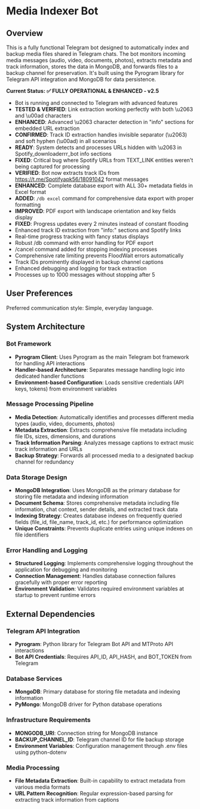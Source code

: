 # Media Indexer Bot

## Overview

This is a fully functional Telegram bot designed to automatically index and backup media files shared in Telegram chats. The bot monitors incoming media messages (audio, video, documents, photos), extracts metadata and track information, stores the data in MongoDB, and forwards files to a backup channel for preservation. It's built using the Pyrogram library for Telegram API integration and MongoDB for data persistence.

**Current Status: ✅ FULLY OPERATIONAL & ENHANCED - v2.5**
- Bot is running and connected to Telegram with advanced features
- **TESTED & VERIFIED**: Link extraction working perfectly with both \u2063 and \u00ad characters
- **ENHANCED**: Advanced \u2063 character detection in "info" sections for embedded URL extraction
- **CONFIRMED**: Track ID extraction handles invisible separator (\u2063) and soft hyphen (\u00ad) in all scenarios
- **READY**: System detects and processes URLs hidden with \u2063 in Spotify_downloaderrr_bot info sections
- **FIXED**: Critical bug where Spotify URLs from TEXT_LINK entities weren't being captured for processing
- **VERIFIED**: Bot now extracts track IDs from https://t.me/Spotifyapk56/18091042 format messages
- **ENHANCED**: Complete database export with ALL 30+ metadata fields in Excel format
- **ADDED**: `/db excel` command for comprehensive data export with proper formatting
- **IMPROVED**: PDF export with landscape orientation and key fields display
- **FIXED**: Progress updates every 2 minutes instead of constant flooding
- Enhanced track ID extraction from "info:" sections and Spotify links
- Real-time progress tracking with fancy status displays
- Robust /db command with error handling for PDF export
- /cancel command added for stopping indexing processes
- Comprehensive rate limiting prevents FloodWait errors automatically
- Track IDs prominently displayed in backup channel captions
- Enhanced debugging and logging for track extraction
- Processes up to 1000 messages without stopping after 5

## User Preferences

Preferred communication style: Simple, everyday language.

## System Architecture

### Bot Framework
- **Pyrogram Client**: Uses Pyrogram as the main Telegram bot framework for handling API interactions
- **Handler-based Architecture**: Separates message handling logic into dedicated handler functions
- **Environment-based Configuration**: Loads sensitive credentials (API keys, tokens) from environment variables

### Message Processing Pipeline
- **Media Detection**: Automatically identifies and processes different media types (audio, video, documents, photos)
- **Metadata Extraction**: Extracts comprehensive file metadata including file IDs, sizes, dimensions, and durations
- **Track Information Parsing**: Analyzes message captions to extract music track information and URLs
- **Backup Strategy**: Forwards all processed media to a designated backup channel for redundancy

### Data Storage Design
- **MongoDB Integration**: Uses MongoDB as the primary database for storing file metadata and indexing information
- **Document Schema**: Stores comprehensive metadata including file information, chat context, sender details, and extracted track data
- **Indexing Strategy**: Creates database indexes on frequently queried fields (file_id, file_name, track_id, etc.) for performance optimization
- **Unique Constraints**: Prevents duplicate entries using unique indexes on file identifiers

### Error Handling and Logging
- **Structured Logging**: Implements comprehensive logging throughout the application for debugging and monitoring
- **Connection Management**: Handles database connection failures gracefully with proper error reporting
- **Environment Validation**: Validates required environment variables at startup to prevent runtime errors

## External Dependencies

### Telegram API Integration
- **Pyrogram**: Python library for Telegram Bot API and MTProto API interactions
- **Bot API Credentials**: Requires API_ID, API_HASH, and BOT_TOKEN from Telegram

### Database Services
- **MongoDB**: Primary database for storing file metadata and indexing information
- **PyMongo**: MongoDB driver for Python database operations

### Infrastructure Requirements
- **MONGODB_URI**: Connection string for MongoDB instance
- **BACKUP_CHANNEL_ID**: Telegram channel ID for file backup storage
- **Environment Variables**: Configuration management through .env files using python-dotenv

### Media Processing
- **File Metadata Extraction**: Built-in capability to extract metadata from various media formats
- **URL Pattern Recognition**: Regular expression-based parsing for extracting track information from captions